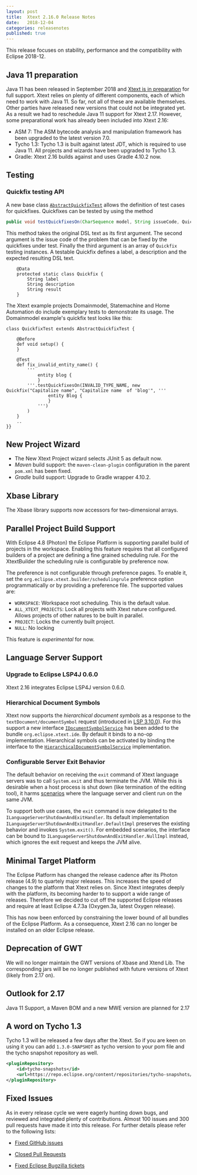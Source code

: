 ```yaml
---
layout: post
title:  Xtext 2.16.0 Release Notes
date:   2018-12-04
categories: releasenotes
published: true
---
```


This release focuses on stability, performance and the compatibility with Eclipse 2018-12.

## Java 11 preparation

Java 11 has been released in September 2018 and [Xtext is in preparation](https://github.com/eclipse/xtext/issues/1182) for full support. Xtext relies on plenty of different components, each of which need to work with Java 11. So far, not all of these are available themselves. Other parties have released new versions that could not be integrated yet. As a result we had to reschedule Java 11 support for Xtext 2.17. However, some preparational work has already been included into Xtext 2.16:

* ASM 7: The ASM bytecode analysis and manipulation framework has been upgraded to the latest version 7.0.
* Tycho 1.3: Tycho 1.3 is built against latest JDT, which is required to use Java 11. All projects and wizards have been upgraded to Tycho 1.3.
* Gradle: Xtext 2.16 builds against and uses Gradle 4.10.2 now.

## Testing

### Quickfix testing API

A new base class [`AbstractQuickfixTest`](https://github.com/eclipse/xtext-eclipse/blob/master/org.eclipse.xtext.ui.testing/src/org/eclipse/xtext/ui/testing/AbstractQuickfixTest.xtend) allows the definition of test cases for quickfixes. Quickfixes can be tested by using the method

```java
public void testQuickfixesOn(CharSequence model, String issueCode, Quickfix... quickfixes)
```

This method takes the original DSL text as its first argument. The second argument is the issue code of the problem that can be fixed by the quickfixes under test. Finally the third argument is an array of `Quickfix` testing instances. A testable Quickfix defines a label, a description and the expected resulting DSL text.

```xtend
	@Data
	protected static class Quickfix {
		String label
		String description
		String result
	}
```

The Xtext example projects Domainmodel, Statemachine and Home Automation do include exemplary tests to demonstrate its usage. The Domainmodel example's quickfix test looks like this:

```xtend
class QuickfixTest extends AbstractQuickfixTest {

	@Before
	def void setup() {
	}

	@Test
	def fix_invalid_entity_name() {
		'''
			entity blog {
			}
		'''.testQuickfixesOn(INVALID_TYPE_NAME, new Quickfix("Capitalize name", "Capitalize name  of 'blog'", '''
				entity Blog {
				}
			''')
		)
	}
	..
}}
```

## New Project Wizard

* The New Xtext Project wizard selects JUnit 5 as default now.
* _Maven_ build support:  the `maven-clean-plugin` configuration in the parent `pom.xml` has been fixed.
* _Gradle_ build support: Upgrade to Gradle wrapper 4.10.2.

## Xbase Library

The Xbase library supports now accessors for two-dimensional arrays.

## Parallel Project Build Support

With Eclipse 4.8 (Photon) the Eclipse Platform is supporting parallel build of projects in the workspace. Enabling this feature requires that all configured builders of a project are defining a fine grained scheduling rule. For the XtextBuilder the scheduling rule is configurable by preference now.

The preference is not configurable through preference pages. To enable it, set the `org.eclipse.xtext.builder/schedulingrule` preference option programmatically or by providing a preference file. The supported values are:

* `WORKSPACE`:  Workspace root scheduling. This is the default value.
* `ALL_XTEXT_PROJECTS`: Lock all projects with Xtext nature configured. Allows projects of other natures to be built in parallel.  
* `PROJECT`: Locks the currently built project.
* `NULL`: No locking

This feature is _experimental_ for now.

## Language Server Support

### Upgrade to Eclipse LSP4J 0.6.0

Xtext 2.16 integrates Eclipse LSP4J version 0.6.0.

### Hierarchical Document Symbols

Xtext now supports the _hierarchical document symbols_ as a response to the `textDocument/documentSymbol` request (introduced in [LSP 3.10.0](https://microsoft.github.io/language-server-protocol/specification#version_3_10_0)). For this support a new interface [`IDocumentSymbolService`](https://github.com/eclipse/xtext-core/blob/9e46f302bb7bfd68b61f1a05f1c9bb5d830b7fa1/org.eclipse.xtext.ide/src/org/eclipse/xtext/ide/server/symbol/IDocumentSymbolService.xtend) has been added to the bundle `org.eclipse.xtext.ide`. By default it binds to a no-op implementation. Hierarchical symbols can be activated by binding the interface to the [`HierarchicalDocumentSymbolService`](https://github.com/eclipse/xtext-core/blob/9e46f302bb7bfd68b61f1a05f1c9bb5d830b7fa1/org.eclipse.xtext.ide/src/org/eclipse/xtext/ide/server/symbol/HierarchicalDocumentSymbolService.xtend) implementation.

### Configurable Server Exit Behavior

The default behavior on receiving the `exit` command of Xtext language servers was to call `System.exit` and thus terminate the JVM. While this is desirable when a host process is shut down (like termination of the editing tool), it harms [scenarios](https://github.com/eclipse/xtext-core/issues/885) where the language server and client run on the same JVM.

To support both use cases, the `exit` command is now delegated to the `ILanguageServerShutdownAndExitHandler`. Its default implementation `ILanguageServerShutdownAndExitHandler.DefaultImpl` preserves the existing behavior and invokes `System.exit()`. For embedded scenarios, the interface can be bound to `ILanguageServerShutdownAndExitHandler.NullImpl` instead, which ignores the exit request and keeps the JVM alive.

## Minimal Target Platform

The Eclipse Platform has changed the release cadence after its Photon release (4.9) to quartely major releases. This increases the speed of changes to the platform that Xtext relies on. Since Xtext integrates deeply with the platform, its becoming harder to to support a wide range of releases. Therefore we decided to cut off the supported Eclipse releases and require at least Eclipse 4.7.3a (Oxygen.3a, latest Oxygen release).

This has now been enforced by constraining the lower bound of all bundles of the Eclipse Platform. As a consequence, Xtext 2.16 can no longer be installed on an older Eclipse release.

## Deprecation of GWT

We will no longer maintain the GWT versions of Xbase and Xtend Lib. The corresponding jars will be no longer published with future versions of Xtext (likely from 2.17 on).

## Outlook for 2.17

Java 11 Support, a Maven BOM and a new MWE version are planned for 2.17

## A word on Tycho 1.3

Tycho 1.3 will be released a few days after the Xtext. So if you are keen on using it you can add `1.3.0-SNAPSHOT` as tycho version to your pom file and the tycho snapshot repository as well.

```xml
<pluginRepository>
    <id>tycho-snapshots</id>
    <url>https://repo.eclipse.org/content/repositories/tycho-snapshots/</url>
</pluginRepository>
```

## Fixed Issues

As in every release cycle we were eagerly hunting down bugs, and reviewed and integrated plenty of contributions. Almost 100 issues and 300 pull requests have made it into this release. For further details please refer to the following lists:

* [Fixed GitHub issues](https://github.com/search?utf8=%E2%9C%93&q=is%3Aissue+milestone%3ARelease_2.16+is%3Aclosed+repo%3Aeclipse%2Fxtext+repo%3Aeclipse%2Fxtext-core+repo%3Aeclipse%2Fxtext-lib+repo%3Aeclipse%2Fxtext-extras+repo%3Aeclipse%2Fxtext-eclipse+repo%3Aeclipse%2Fxtext-idea+repo%3Aeclipse%2Fxtext-web+repo%3Aeclipse%2Fxtext-maven+repo%3Aeclipse%2Fxtext-xtend&type=Issues&ref=searchresults)

* [Closed Pull Requests](https://github.com/search?utf8=%E2%9C%93&q=is%3Apr+milestone%3ARelease_2.16+is%3Aclosed+repo%3Aeclipse%2Fxtext+repo%3Aeclipse%2Fxtext-core+repo%3Aeclipse%2Fxtext-lib+repo%3Aeclipse%2Fxtext-extras+repo%3Aeclipse%2Fxtext-eclipse+repo%3Aeclipse%2Fxtext-idea+repo%3Aeclipse%2Fxtext-web+repo%3Aeclipse%2Fxtext-maven+repo%3Aeclipse%2Fxtext-xtend&type=Issues&ref=searchresults)

* [Fixed Eclipse Bugzilla tickets](https://bugs.eclipse.org/bugs/buglist.cgi?bug_status=RESOLVED&bug_status=VERIFIED&bug_status=CLOSED&classification=Modeling&classification=Tools&columnlist=product%2Ccomponent%2Cassigned_to%2Cbug_status%2Cresolution%2Cshort_desc%2Cchangeddate%2Ckeywords&f0=OP&f1=OP&f3=CP&f4=CP&known_name=Xtext%202.16&list_id=16618269&product=TMF&product=Xtend&query_based_on=Xtext%202.16&query_format=advanced&status_whiteboard=v2.16&status_whiteboard_type=allwordssubstr)
